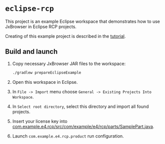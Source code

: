 # `eclipse-rcp`

This project is an example Eclipse workspace that demonstrates how to use JxBrowser in Eclipse RCP
projects.

Creating of this example project is described 
in the [tutorial](https://jxbrowser-support.teamdev.com/docs/tutorials//eclipse/rcp-application.html).

## Build and launch
1. Copy necessary JxBrowser JAR files to the workspace:
   
   ```bash
   ./gradlew prepareEclipseExample
   ```
   
2. Open this workspace in Eclipse.
3. In `File -> Import` menu choose `General -> Existing Projects Into Workspace`.
4. In `Select root directory`, select this directory and import all found projects.
5. Insert your license key into [com.example.e4.rcp/src/com/example/e4/rcp/parts/SamplePart.java]().
6. Launch `com.example.e4.rcp.product` run configuration.
